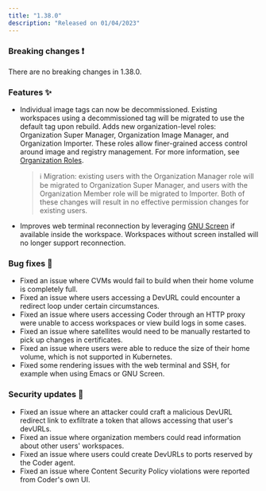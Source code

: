 ```yaml
---
title: "1.38.0"
description: "Released on 01/04/2023"
---
```


### Breaking changes ❗

There are no breaking changes in 1.38.0.

### Features ✨

- Individual image tags can now be decommissioned. Existing workspaces using a
  decommissioned tag will be migrated to use the default tag upon rebuild. Adds
  new organization-level roles: Organization Super Manager, Organization Image
  Manager, and Organization Importer. These roles allow finer-grained access
  control around image and registry management. For more information, see
  [Organization Roles](https://coder.com/docs/coder/latest/admin/access-control/organizations).
  > ℹ️ ️Migration: existing users with the Organization Manager role will be
  > migrated to Organization Super Manager, and users with the Organization
  > Member role will be migrated to Importer. Both of these changes will result
  > in no effective permission changes for existing users.
- Improves web terminal reconnection by leveraging
  [GNU Screen](https://www.gnu.org/software/screen/) if available inside the
  workspace. Workspaces without screen installed will no longer support
  reconnection.

### Bug fixes 🐛

- Fixed an issue where CVMs would fail to build when their home volume is
  completely full.
- Fixed an issue where users accessing a DevURL could encounter a redirect loop
  under certain circumstances.
- Fixed an issue where users accessing Coder through an HTTP proxy were unable
  to access workspaces or view build logs in some cases.
- Fixed an issue where satellites would need to be manually restarted to pick up
  changes in certificates.
- Fixed an issue where users were able to reduce the size of their home volume,
  which is not supported in Kubernetes.
- Fixed some rendering issues with the web terminal and SSH, for example when
  using Emacs or GNU Screen.

### Security updates 🔐

- Fixed an issue where an attacker could craft a malicious DevURL redirect link
  to exfiltrate a token that allows accessing that user's devURLs.
- Fixed an issue where organization members could read information about other
  users' workspaces.
- Fixed an issue where users could create DevURLs to ports reserved by the Coder
  agent.
- Fixed an issue where Content Security Policy violations were reported from
  Coder's own UI.

